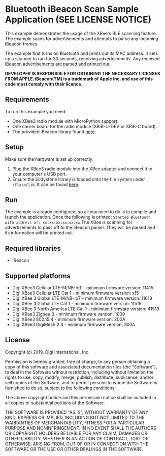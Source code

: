 Bluetooth iBeacon Scan Sample Application (SEE LICENSE NOTICE)
=========================================

This example demonstrates the usage of the XBee's BLE scanning feature.
The example scans for advertisements and attempts to parse any incoming
iBeacon frames.

The example first turns on Bluetooth and prints out its MAC address.
It sets up a scanner to run for 30 seconds, receiving advertisements.
Any received iBeacon advertisements are parsed and printed out.

**DEVELOPER IS RESPONSIBLE FOR OBTAINING THE NECESSARY LICENSES FROM APPLE.
iBeacon(TM) is a trademark of Apple Inc. and use of this code must comply with
their licence.**


Requirements
------------

To run this example you need:

* One XBee3 radio module with MicroPython support.
* One carrier board for the radio module (XBIB-U-DEV or XBIB-C board).
* The provided iBeacon library found [here](../../../lib/iBeacon/).

Setup
-----

Make sure the hardware is set up correctly:

1. Plug the XBee3 radio module into the XBee adapter and connect it to your
   computer's USB port.
2. Ensure the Eddystone library is loaded onto the file system under
   `/flash/lib`. It can be found [here](../../../lib/iBeacon/).

Run
---

The example is already configured, so all you need to do is to compile and
launch the application.
Once the following is printed:
`Started Bluetooth with address of: xx:xx:xx:xx:xx:xx`
The XBee is scanning for advertisements to pass off to the iBeacon parser.
They will be parsed and its information will be printed out.

Required libraries
--------------------

* iBeacon

Supported platforms
-------------------

* Digi XBee3 Cellular LTE-M/NB-IoT - minimum firmware version: 11415
* Digi XBee3 Cellular LTE Cat 1 - minimum firmware version: x15
* Digi XBee 3 Global LTE-M/NB-IoT - minimum firmware version: 11618
* Digi XBee 3 Global LTE Cat 1 - minimum firmware version: 11519
* Digi XBee 3 North America LTE Cat 1 - minimum firmware version: 41519
* Digi XBee3 Zigbee 3 - minimum firmware version: 1009
* Digi XBee3 802.15.4 - minimum firmware version: 200A
* Digi XBee3 DigiMesh 2.4 - minimum firmware version: 300A

License
-------

Copyright (c) 2019, Digi International, Inc.

Permission is hereby granted, free of charge, to any person obtaining a copy
of this software and associated documentation files (the "Software"), to deal
in the Software without restriction, including without limitation the rights
to use, copy, modify, merge, publish, distribute, sublicense, and/or sell
copies of the Software, and to permit persons to whom the Software is
furnished to do so, subject to the following conditions:

The above copyright notice and this permission notice shall be included in all
copies or substantial portions of the Software.

THE SOFTWARE IS PROVIDED "AS IS", WITHOUT WARRANTY OF ANY KIND, EXPRESS OR
IMPLIED, INCLUDING BUT NOT LIMITED TO THE WARRANTIES OF MERCHANTABILITY,
FITNESS FOR A PARTICULAR PURPOSE AND NONINFRINGEMENT. IN NO EVENT SHALL THE
AUTHORS OR COPYRIGHT HOLDERS BE LIABLE FOR ANY CLAIM, DAMAGES OR OTHER
LIABILITY, WHETHER IN AN ACTION OF CONTRACT, TORT OR OTHERWISE, ARISING FROM,
OUT OF OR IN CONNECTION WITH THE SOFTWARE OR THE USE OR OTHER DEALINGS IN THE
SOFTWARE.